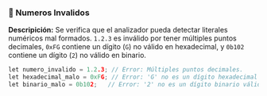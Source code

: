 ### 📌 Numeros Invalidos
**Descripición:** Se verifica que el analizador pueda detectar literales numéricos mal formados. `1.2.3` es inválido por tener múltiples puntos decimales, `0xFG` contiene un dígito (`G`) no válido en hexadecimal, y `0b102` contiene un dígito (`2`) no válido en binario.

``` c++
let numero_invalido = 1.2.3; // Error: Múltiples puntos decimales.
let hexadecimal_malo = 0xFG; // Error: 'G' no es un dígito hexadecimal válido.
let binario_malo = 0b102;   // Error: '2' no es un dígito binario válido.

```

